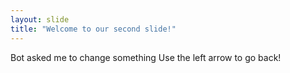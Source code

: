 ```yaml
---
layout: slide
title: "Welcome to our second slide!"
---
```

Bot asked me to change something
Use the left arrow to go back!

